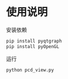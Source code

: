 # 使用说明

安装依赖

```bash
pip install pyqtgraph
pip install pyOpenGL
```

运行

```bash
python pcd_view.py
```

